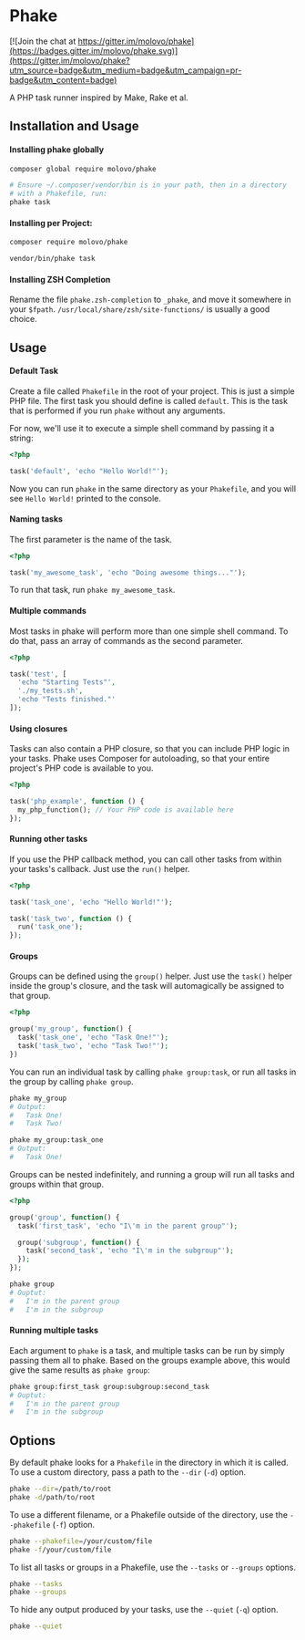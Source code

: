 # Phake

[![Join the chat at https://gitter.im/molovo/phake](https://badges.gitter.im/molovo/phake.svg)](https://gitter.im/molovo/phake?utm_source=badge&utm_medium=badge&utm_campaign=pr-badge&utm_content=badge)

A PHP task runner inspired by Make, Rake et al.

## Installation and Usage

#### Installing phake globally

```sh
composer global require molovo/phake

# Ensure ~/.composer/vendor/bin is in your path, then in a directory
# with a Phakefile, run:
phake task
```

#### Installing per Project:

```sh
composer require molovo/phake

vendor/bin/phake task
```

#### Installing ZSH Completion

Rename the file `phake.zsh-completion` to `_phake`, and move it somewhere in your `$fpath`. `/usr/local/share/zsh/site-functions/` is usually a good choice.

## Usage

#### Default Task

Create a file called `Phakefile` in the root of your project. This is just a simple PHP file. The first task you should define is called `default`. This is the task that is performed if you run `phake` without any arguments.

For now, we'll use it to execute a simple shell command by passing it a string:

```php
<?php

task('default', 'echo "Hello World!"');
```

Now you can run `phake` in the same directory as your `Phakefile`, and you will see `Hello World!` printed to the console.

#### Naming tasks

The first parameter is the name of the task.

```php
<?php

task('my_awesome_task', 'echo "Doing awesome things..."');
```

To run that task, run `phake my_awesome_task`.

#### Multiple commands

Most tasks in phake will perform more than one simple shell command. To do that, pass an array of commands as the second parameter.

```php
<?php

task('test', [
  'echo "Starting Tests"',
  './my_tests.sh',
  'echo "Tests finished."'
]);
```

#### Using closures

Tasks can also contain a PHP closure, so that you can include PHP logic in your tasks. Phake uses Composer for autoloading, so that your entire project's PHP code is available to you.

```php
<?php

task('php_example', function () {
  my_php_function(); // Your PHP code is available here
});
```

#### Running other tasks

If you use the PHP callback method, you can call other tasks from within your tasks's callback. Just use the `run()` helper.

```php
<?php

task('task_one', 'echo "Hello World!"');

task('task_two', function () {
  run('task_one');
});
```

#### Groups

Groups can be defined using the `group()` helper. Just use the `task()` helper inside the group's closure, and the task will automagically be assigned to that group.

```php
<?php

group('my_group', function() {
  task('task_one', 'echo "Task One!"');
  task('task_two', 'echo "Task Two!"');
})
```

You can run an individual task by calling `phake group:task`, or run all tasks in the group by calling `phake group`.

```sh
phake my_group
# Output:
#   Task One!
#   Task Two!

phake my_group:task_one
# Output:
#   Task One!
```

Groups can be nested indefinitely, and running a group will run all tasks and groups within that group.

```php
<?php

group('group', function() {
  task('first_task', 'echo "I\'m in the parent group"');

  group('subgroup', function() {
    task('second_task', 'echo "I\'m in the subgroup"');
  });
});
```

```sh
phake group
# Ouptut:
#   I'm in the parent group
#   I'm in the subgroup
```

#### Running multiple tasks

Each argument to `phake` is a task, and multiple tasks can be run by simply passing them all to phake. Based on the groups example above, this would give the same results as `phake group`:

```sh
phake group:first_task group:subgroup:second_task
# Ouptut:
#   I'm in the parent group
#   I'm in the subgroup
```

## Options

By default phake looks for a `Phakefile` in the directory in which it is called.
To use a custom directory, pass a path to the `--dir` (`-d`) option.

```sh
phake --dir=/path/to/root
phake -d/path/to/root
```

To use a different filename, or a Phakefile outside of the directory, use the
`--phakefile` (`-f`) option.

```sh
phake --phakefile=/your/custom/file
phake -f/your/custom/file
```

To list all tasks or groups in a Phakefile, use the `--tasks` or `--groups` options.

```sh
phake --tasks
phake --groups
```

To hide any output produced by your tasks, use the `--quiet` (`-q`) option.

```sh
phake --quiet
```
